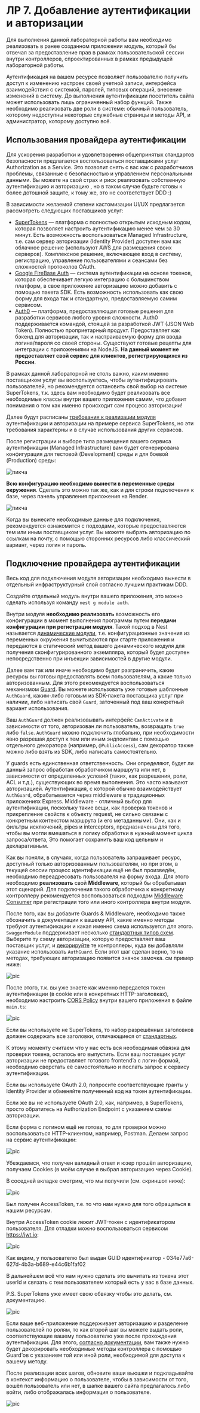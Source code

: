 # ЛР 7. Добавление аутентификации и авторизации

Для выполнения данной лабораторной работы вам необходимо реализовать в ранее созданном приложении модуль, который бы отвечал за предоставление прав в рамках пользовательской сессии внутри контроллеров, спроектированных в рамках предыдущей лабораторной работы.

Аутентификация на вашем ресурсе позволяет пользователю получить доступ к изменению настроек своей учетной записи, интерфейса взаимодействия с системой, паролей, типовых операций, внесение изменений в систему. До выполнения аутентификации посетитель сайта может использовать лишь ограниченный набор функций. Также необходимо реализовать две роли в системе: обычный пользователь, которому недоступны некоторые служебные страницы и методы API, и администратор, которому доступно всё.

## Использования провайдера аутентификации

Для ускорения разработки и удовлетворения общепринятых стандартов безопасности предлагается воспользоваться поставщиками услуг Authorization as a Service. Это позволит снять с вас как с разработчиков проблемы, связанные с безопасностью и управлением персональными данными. Вы можете на свой страх и риск реализовать собственную аутентификацию и авторизацию , но в таком случае будьте готовы к более дотошной защите, к тому же, это не соответствует DDD :)

В зависимости желаемой степени кастомизации UI/UX предлагается рассмотреть следующих поставщиков услуг:

* [SuperTokens](https://supertokens.com/) — платформа с полностью открытым исходным кодом, которая позволяет настроить аутентификацию менее чем за 30 минут. Есть возможность воспользоваться Managed Infrastructure, т.е. сам сервер авторизации (Identity Provider) доступен вам как облачное решение (используют AWS для размещения своих серверов). Комплексное решение, включающее вход в систему, регистрацию, управление пользователями и сеансами без сложностей протоколов OAuth.
* [Google FireBase Auth](https://firebase.google.com/docs/auth/web/firebaseui) — система аутентификации на основе токенов, которая обеспечивает легкую интеграцию с большинством платформ, в свое приложение авторизацию можно добавить с помощью пакета SDK. Есть возможность использовать как свою форму для входа так и стандартную, предоставляемую самим сервисом.
* [Auth0](https://auth0.com/) — платформа, предоставляющая готовые решения для разработки сервисов любого уровня сложности. Auth0 поддерживается командой, стоящей за разработкой JWT (JSON Web Token). Полностью проприетарный продукт. Предоставляет как бэкенд для авторизации, так и настраиваемую форму для ввода логина/пароля со своей стороны. Существуют готовые рецепты для интеграции с приложениями на NodeJS. **На данный момент не предоставляет свой сервис для клиентов, регистрирующихся из России**.

В рамках данной лабораторной не столь важно, каким именно поставщиком услуг вы воспользуетесь, чтобы аутентифицировать пользователей, но рекомендуется остановить свой выбор на системе SuperTokens, т.к. здесь вам необходимо будет реализовать все необходимые классы внутри вашего приложения самим, что добавит понимания о том как именно происходит сам процесс авторизации!

Далее будут расписаны <u>требования к реализации модуля</u> аутентификации и авторизации на примере сервиса SuperTokens, но эти требования характерны и в случае использования других сервисов.

После регистрации и выборе типа размещения вашего сервиса аутентификации (Managed Infrastructure) вам будет сгенерирована конфигурация для тестовой (Development) среды и для боевой (Production) среды:

![пикча](https://imgur.com/kcagJKF.png)

**Всю конфигурацию необходимо вынести в переменные среды окружения**. Сделать это можно так же, как и для строки подключения к базе, через панель управления приложения на Render.

![пикча](https://i.imgur.com/dZe63Mt.png)

Когда вы вынесите необходимые данные для подключения, рекомендуется ознакомится с подходами, которые предоставляются тем или иным поставщиком услуг. Вы можете выбрать авторизацию по ссылкам на почту, с помощью сторонних ресурсов либо классический вариант, через логин и пароль.

## Подключение провайдера аутентификации

Весь код для подключения модуля авторизации необходимо вынести в отдельный инфраструктурный слой согласно лучшим практикам DDD.

Создайте отдельный модуль внутри вашего приложения, это можно сделать используя команду `nest g module auth`.

Внутри модуля **необходимо реализовать** возможность его конфигурации в момент выполнения программы путем **передачи конфигурации при регистрации модуля**. Такой подход в Nest называется [динамические модули](https://docs.nestjs.com/modules#dynamic-modules), т.е. конфигурационные значения из переменных окружения вычитываются при старте приложения и передаются в статический метод вашего динамического модуля для получения сконфигурированного экземпляра, который будет доступен непосредственно при инъекции зависимостей в другие модули.

Далее вам так или иначе необходимо будет разграничить, какие ресурсы вы готовы предоставлять всем пользователям, а какие только авторизованным. Для этого рекомендуется воспользоваться механизмом [Guard](https://docs.nestjs.com/guards). Вы можете использовать уже готовые шаблонные `AuthGuard`, каким-либо готовым из SDK-пакета поставщика услуг при наличии, либо написать свой `Guard`, заточенный под ваш конкретный вариант использования.

Ваш `AuthGuard` должен реализовывать интерфейс `CanActivate` и в зависимости от того, авторизован ли пользователь, возвращать `true` либо `false`. `AuthGuard` можно подключить глобально, при необходимости явно разрешая доступ к тем или иным эндпоинтам с помощью отдельного декоратора (например, `@PublicAccess`), сам декоратор также можно либо взять из SDK, либо написать самостоятельно.

У guards есть единственная ответственность. Они определяют, будет ли данный запрос обработан обработчиком маршрута или нет, в зависимости от определенных условий (таких, как разрешения, роли, ACL и т.д.), существующих во время выполнения. Это часто называют авторизацией. Аутентификация, с которой обычно взаимодействует `AuthGuard`, обрабатывается через middleware в традиционных приложениях Express. Middleware - отличный выбор для аутентификации, поскольку такие вещи, как проверка токенов и прикрепление свойств к объекту request, не сильно связаны с конкретным контекстом маршрута (и его метаданными). Они, как и фильтры исключений, pipes и interceptors, предназначены для того, чтобы вы могли вмешаться в логику обработки в нужный момент цикла запроса/ответа, Это помогает сохранить ваш код цельным и декларативным.

Как вы поняли, в случаях, когда пользователь запрашивает ресурс, доступный только авторизованным пользователям, но при этом, в текущей сессии процесс идентификации ещё не был произведён, необходимо переадресовать пользователя на форму входа. Для этого необходимо **реализовать** свой **Middleware**, который бы обрабатывал этот сценарий. Для подключения такого обработчика к конкретному контроллеру рекомендуется воспользоваться подходом [Middleware Consumer](https://docs.nestjs.com/middleware#middleware-consumer) при регистрации того или иного контроллера внутри модуля.

После того, как вы добавите Guards & Middleware, необходимо также обозначить в документации к вашему API, какие именно методы требуют аутентификации и какая именно схема используется для этого. `SwaggerModule` поддерживает несколько [стандартных типов схем](https://docs.nestjs.com/openapi/security). Выберите ту схему авторизации, которую предоставляет ваш поставщик услуг, и [декорируйте](https://docs.nestjs.com/openapi/decorators) те контроллеры, куда вы добавляли указание использовать `AuthGuard`. Если этот шаг сделан верно, то на методах, требующих авторизацию появится значок замочка. см пример ниже:

![pic](https://i.imgur.com/djmSIvD.png)

После этого, т.к. вы уже знаете как именно передается токен аутентификации (в cookie или в конкретных HTTP-заголовках), необходимо настроить [CORS Policy](https://docs.nestjs.com/security/cors) внутри вашего приложения в файле `main.ts`:

![pic](https://i.imgur.com/DZx1HB9.png)

Если вы используете не SuperTokens, то набор разрешённых заголовков должен содержать все заголовки, отличающиеся от [стандартных](https://developer.mozilla.org/ru/docs/Web/HTTP/CORS).

К этому моменту считаем что у нас есть вся необходимая обвязка для проверки токена, осталось его выпустить. Если ваш поставщик услуг авторизации не предоставляет готового frontend’a с логин формой, необходимо сверстать её самостоятельно и послать запрос к сервису аутентификации.

Если вы используете OAuth 2.0, попросите соответствующие гранты у Identity Provider и обменяйте полученный код на токен аутентификации.

Если же вы не используете OAuth 2.0, как, например, в SuperTokens, просто обратитесь на Authorization Endpoint с указанием схемы авторизации.

Если форма с логином ещё не готова, то для проверки можно воспользоваться HTTP-клиентом, например, Postman. Делаем запрос на сервис аутентификации:

![pic](https://i.imgur.com/neLEs3V.png)

Убеждаемся, что получен валидный ответ и юзер прошёл авторизацию, получаем Cookies (в моём случае я выбрал авторизацию через Cookie).

В соседней вкладке смотрим, что мы получили (см. скриншот ниже):

![pic](https://i.imgur.com/aYgn2rA.png)

Был получен AccessToken, т.е. то что нам нужно для того обращаться в нашим ресурсам.

Внутри AccessToken cookie лежит JWT-токен с идентификатором пользователя. Для отладки можно воспользоваться сервисом <https://jwt.io>:

![pic](https://i.imgur.com/nYwTLX3.png)

Как видим, у пользователю был выдан GUID идентификатор - 034e77a6-627d-4b3a-b689-e44c6b1faf02

В дальнейшем всё что нам нужно сделать это вычитать из токена этот userId и связать с тем пользователем который есть у вас в базе данных.

P.S. SuperTokens уже имеет свою обвязку чтобы это делать, см. документацию.

![pic](https://i.imgur.com/XLZOj0D.png)

Если ваше веб-приложение поддерживает авторизацию и разделение пользователей по ролям, то как второй шаг вы можете выдать роли, соответствующие вашему пользователю уже после прохождения аутентификации. Для этого, [согласно документации](https://docs.nestjs.com/security/authorization), вам также нужно будет декорировать необходимые методы контроллера с помощью Guard’ов с указанием той или иной роли, необходимой для доступа к вашему методу.

После реализации всех шагов, обновите ваши вьюшки и подкладывайте в контекст информацию о пользователе, чтобы в зависимости от того, вошёл пользователь или нет, в шапке вашего сайта предлагалось либо войти, либо отображалась информация о пользователе.

![pic](https://i.imgur.com/aScSKdG.png)

